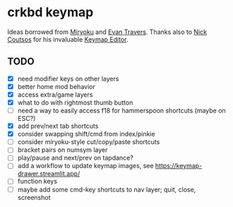 # crkbd keymap

Ideas borrowed from [Miryoku][] and [Evan Travers][].
Thanks also to [Nick Coutsos][] for his invaluable [Keymap Editor][].

[Miryoku]: https://github.com/manna-harbour/miryoku/
[Evan Travers]: https://evantravers.com/articles/2023/05/27/5x3-3-keyboard-layout/
[Nick Coutsos]: https://nickcoutsos.github.io/
[Keymap Editor]: https://nickcoutsos.github.io/keymap-editor/


## TODO

- [x] need modifier keys on other layers
- [x] better home mod behavior
- [x] access extra/game layers
- [x] what to do with rightmost thumb button
- [ ] need a way to easily access f18 for hammerspoon shortcuts (maybe on ESC?)
- [x] add prev/next tab shortcuts
- [x] consider swapping shift/cmd from index/pinkie
- [ ] consider miryoku-style cut/copy/paste shortcuts
- [ ] bracket pairs on numsym layer
- [ ] play/pause and next/prev on tapdance?
- [ ] add a workflow to update keymap images, see https://keymap-drawer.streamlit.app/
- [ ] function keys
- [ ] maybe add some cmd-key shortcuts to nav layer; quit, close, screenshot

